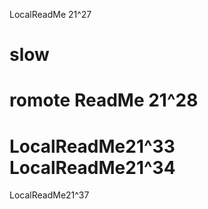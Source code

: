 LocalReadMe 21^27
# slow
romote ReadMe 21^28
======================
LocalReadMe21^33
LocalReadMe21^34
======================
LocalReadMe21^37